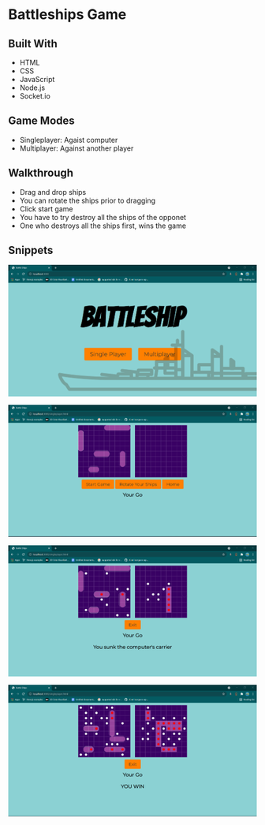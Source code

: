 # Battleships Game

## Built With
* HTML
* CSS
* JavaScript
* Node.js
* Socket.io

## Game Modes
* Singleplayer: Agaist computer
* Multiplayer: Against another player

## Walkthrough
- Drag and drop ships
- You can rotate the ships prior to dragging
- Click start game
- You have to try destroy all the ships of the opponet
- One who destroys all the ships first, wins the game

## Snippets


![This is a image](/public/images/Img1.png)


![This is a image](/public/images/Img2.png)
 
 
![This is a image](/public/images/Img3.png)


![This is a image](/public/images/Img4.png)



